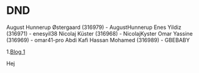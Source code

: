 # DND
August Hunnerup Østergaard (316979) - AugustHunnerup
Enes Yildiz (316971) - enesyil38
Nicolaj Küster (316968) - NicolajKyster
Omar Yassine (316969) - omar41-pro
Abdi Kafi Hassan Mohamed (316989) - GBEBABY

1.[Blog 1](https://github.com/AugustHunnerup/DND/blob/main/Blog%231.md)

Hej
